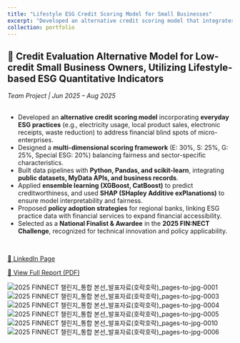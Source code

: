 ```yaml
---
title: "Lifestyle ESG Credit Scoring Model for Small Businesses"
excerpt: "Developed an alternative credit scoring model that integrates everyday ESG practices of small businesses, addressing the financial blind spots of micro-enterprises. Selected as a National Finalist & Awardee at the 2025 FIN:NECT Challenge.<br/><img src='/images/portfolio/esg_credit_model.png'>"
collection: portfolio
---
```


## 🌱 Credit Evaluation Alternative Model for Low-credit Small Business Owners, Utilizing Lifestyle-based ESG Quantitative Indicators
*Team Project | Jun 2025 – Aug 2025*  
<Br/>

- Developed an **alternative credit scoring model** incorporating **everyday ESG practices** (e.g., electricity usage, local product sales, electronic receipts, waste reduction) to address financial blind spots of micro-enterprises.  
- Designed a **multi-dimensional scoring framework** (E: 30%, S: 25%, G: 25%, Special ESG: 20%) balancing fairness and sector-specific characteristics.  
- Built data pipelines with **Python, Pandas, and scikit-learn**, integrating **public datasets, MyData APIs, and business records**.  
- Applied **ensemble learning (XGBoost, CatBoost)** to predict creditworthiness, and used **SHAP (SHapley Additive exPlanations)** to ensure model interpretability and fairness.  
- Proposed **policy adoption strategies** for regional banks, linking ESG practice data with financial services to expand financial accessibility.  
- Selected as a **National Finalist & Awardee** in the **2025 FIN:NECT Challenge**, recognized for technical innovation and policy applicability.  
<br/>

[🔗 LinkedIn Page](https://www.linkedin.com/posts/ljm1614_fintech-esg-ai-activity-7368604206519242754-cMKe?utm_source=share&utm_medium=member_desktop&rcm=ACoAAEpH2tkBEMS6pS_OPixyLEWy_j3teHbe9ww)

[📄 View Full Report (PDF)](/files/finnect_esg_model.pdf)
<br/>

![2025 FINNECT 챌린지_통합 본선_발표자료(호락호락)_pages-to-jpg-0001](https://github.com/user-attachments/assets/d0aff64c-d7e6-464f-b1af-8c049f3944ca)
![2025 FINNECT 챌린지_통합 본선_발표자료(호락호락)_pages-to-jpg-0003](https://github.com/user-attachments/assets/54b38319-2e04-4f47-a7b5-fcdb378c305d)
![2025 FINNECT 챌린지_통합 본선_발표자료(호락호락)_pages-to-jpg-0004](https://github.com/user-attachments/assets/49efa55c-c3be-4fc1-a40c-0e75c862e952)
![2025 FINNECT 챌린지_통합 본선_발표자료(호락호락)_pages-to-jpg-0005](https://github.com/user-attachments/assets/06f9e60d-d734-445d-884c-08d9a6badf43)
![2025 FINNECT 챌린지_통합 본선_발표자료(호락호락)_pages-to-jpg-0010](https://github.com/user-attachments/assets/07ae9c35-95d3-461f-891c-f4bee853e0f1)
![2025 FINNECT 챌린지_통합 본선_발표자료(호락호락)_pages-to-jpg-0006](https://github.com/user-attachments/assets/591279c7-46d3-4117-8941-878c43800f51)
<br/>
